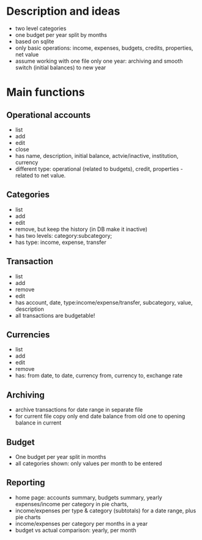 # Description and ideas
- two level categories
- one budget per year split by months
- based on sqlite
- only basic operations: income, expenses, budgets, credits, properties, net value
- assume working with one file only one year: archiving and smooth switch (initial balances) to new year

# Main functions

## Operational accounts
- list
- add
- edit
- close
- has name, description, initial balance, actvie/inactive, institution, currency
- different type: operational (related to budgets), credit, properties - related to net value.

## Categories
- list
- add
- edit
- remove, but keep the history (in DB make it inactive)
- has two levels: category:subcategory;
- has type: income, expense, transfer

## Transaction
- list
- add
- remove
- edit
- has account, date, type:income/expense/transfer, subcategory, value, description
- all transactions are budgetable!

## Currencies
- list
- add
- edit
- remove
- has: from date, to date, currency from, currency to, exchange rate

## Archiving
- archive transactions for date range in separate file
- for current file copy only end date balance from old one to opening balance in current

## Budget
- One budget per year split in months
- all categories shown: only values per month to be entered

## Reporting
- home page: accounts summary, budgets summary, yearly expenses/income per category in pie charts, 
- income/expenses per type & category (subtotals) for a date range, plus pie charts
- income/expenses per category per months in a year
- budget vs actual comparison: yearly, per month 
